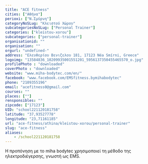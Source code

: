```yaml
---
title: "ACE fitness"
cities: ["Αθήνα"]
perioxi: ["Ν.Σμύρνη"]
categoryNoSLug: "Κλειστού Χώρου"
subcategoriesNoSLug: ["Personal Trainer"]
categories: ["kleistou-xorou"]
subcategories: ["personal-trainer"]
organisationid: ""
organisation: ""
orgurl: "undefined-"
address: "Ελευθερίου Βενιζελου 181, 17123 Néa Smírni, Greece"
logoimg: "13584836_10209935001551201_5956137350455465570_o.jpg"
profilePhoto : "downloaded"
coverPhoto : "downloaded"
website: "www.miha-bodytec.com/en/"
facebook: "www.facebook.com/EMSfitness.bymihabodytec"
phone: "2109355196"
email: "acefitness0@gmail.com"
courses: ""
places: [""]
rensponsibles: ""
zipcode: ["17123"]
UID: "school221120181758"
latitude: "37,93527778"
longitude: "23,71161185"
url: "ace-fitness/athina/kleistou-xorou/personal-trainer"
slug: "ace-fitness"
aliases:
    - /school221120181758
---
```



Η προπόνηση με το miha bodytec χρησιμοποιεί τη μέθοδο της ηλεκτροδιέγερσης, γνωστή ως EMS.

